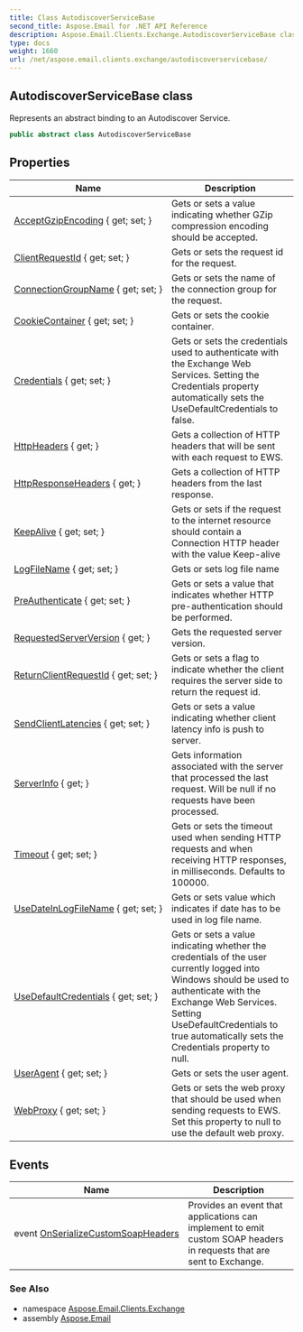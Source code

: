 ```yaml
---
title: Class AutodiscoverServiceBase
second_title: Aspose.Email for .NET API Reference
description: Aspose.Email.Clients.Exchange.AutodiscoverServiceBase class. Represents an abstract binding to an Autodiscover Service
type: docs
weight: 1660
url: /net/aspose.email.clients.exchange/autodiscoverservicebase/
---
```

## AutodiscoverServiceBase class

Represents an abstract binding to an Autodiscover Service.

```csharp
public abstract class AutodiscoverServiceBase
```

## Properties

| Name | Description |
| --- | --- |
| [AcceptGzipEncoding](../../aspose.email.clients.exchange/autodiscoverservicebase/acceptgzipencoding/) { get; set; } | Gets or sets a value indicating whether GZip compression encoding should be accepted. |
| [ClientRequestId](../../aspose.email.clients.exchange/autodiscoverservicebase/clientrequestid/) { get; set; } | Gets or sets the request id for the request. |
| [ConnectionGroupName](../../aspose.email.clients.exchange/autodiscoverservicebase/connectiongroupname/) { get; set; } | Gets or sets the name of the connection group for the request. |
| [CookieContainer](../../aspose.email.clients.exchange/autodiscoverservicebase/cookiecontainer/) { get; set; } | Gets or sets the cookie container. |
| [Credentials](../../aspose.email.clients.exchange/autodiscoverservicebase/credentials/) { get; set; } | Gets or sets the credentials used to authenticate with the Exchange Web Services. Setting the Credentials property automatically sets the UseDefaultCredentials to false. |
| [HttpHeaders](../../aspose.email.clients.exchange/autodiscoverservicebase/httpheaders/) { get; } | Gets a collection of HTTP headers that will be sent with each request to EWS. |
| [HttpResponseHeaders](../../aspose.email.clients.exchange/autodiscoverservicebase/httpresponseheaders/) { get; } | Gets a collection of HTTP headers from the last response. |
| [KeepAlive](../../aspose.email.clients.exchange/autodiscoverservicebase/keepalive/) { get; set; } | Gets or sets if the request to the internet resource should contain a Connection HTTP header with the value Keep-alive |
| [LogFileName](../../aspose.email.clients.exchange/autodiscoverservicebase/logfilename/) { get; set; } | Gets or sets log file name |
| [PreAuthenticate](../../aspose.email.clients.exchange/autodiscoverservicebase/preauthenticate/) { get; set; } | Gets or sets a value that indicates whether HTTP pre-authentication should be performed. |
| [RequestedServerVersion](../../aspose.email.clients.exchange/autodiscoverservicebase/requestedserverversion/) { get; } | Gets the requested server version. |
| [ReturnClientRequestId](../../aspose.email.clients.exchange/autodiscoverservicebase/returnclientrequestid/) { get; set; } | Gets or sets a flag to indicate whether the client requires the server side to return the request id. |
| [SendClientLatencies](../../aspose.email.clients.exchange/autodiscoverservicebase/sendclientlatencies/) { get; set; } | Gets or sets a value indicating whether client latency info is push to server. |
| [ServerInfo](../../aspose.email.clients.exchange/autodiscoverservicebase/serverinfo/) { get; } | Gets information associated with the server that processed the last request. Will be null if no requests have been processed. |
| [Timeout](../../aspose.email.clients.exchange/autodiscoverservicebase/timeout/) { get; set; } | Gets or sets the timeout used when sending HTTP requests and when receiving HTTP responses, in milliseconds. Defaults to 100000. |
| [UseDateInLogFileName](../../aspose.email.clients.exchange/autodiscoverservicebase/usedateinlogfilename/) { get; set; } | Gets or sets value which indicates if date has to be used in log file name. |
| [UseDefaultCredentials](../../aspose.email.clients.exchange/autodiscoverservicebase/usedefaultcredentials/) { get; set; } | Gets or sets a value indicating whether the credentials of the user currently logged into Windows should be used to authenticate with the Exchange Web Services. Setting UseDefaultCredentials to true automatically sets the Credentials property to null. |
| [UserAgent](../../aspose.email.clients.exchange/autodiscoverservicebase/useragent/) { get; set; } | Gets or sets the user agent. |
| [WebProxy](../../aspose.email.clients.exchange/autodiscoverservicebase/webproxy/) { get; set; } | Gets or sets the web proxy that should be used when sending requests to EWS. Set this property to null to use the default web proxy. |

## Events

| Name | Description |
| --- | --- |
| event [OnSerializeCustomSoapHeaders](../../aspose.email.clients.exchange/autodiscoverservicebase/onserializecustomsoapheaders/) | Provides an event that applications can implement to emit custom SOAP headers in requests that are sent to Exchange. |

### See Also

* namespace [Aspose.Email.Clients.Exchange](../../aspose.email.clients.exchange/)
* assembly [Aspose.Email](../../)


